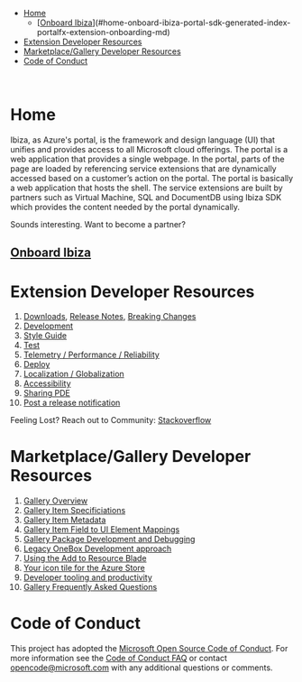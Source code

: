 * [Home](#home)
    * [[Onboard Ibiza](/portal-sdk/generated/index-portalfx-extension-onboarding.md)](#home-onboard-ibiza-portal-sdk-generated-index-portalfx-extension-onboarding-md)
* [Extension Developer Resources](#extension-developer-resources)
* [Marketplace/Gallery Developer Resources](#marketplace-gallery-developer-resources)
* [Code of Conduct](#code-of-conduct)


﻿
<a name="home"></a>
# Home

Ibiza, as Azure's portal, is the framework and design language (UI) that unifies and provides access to all Microsoft cloud offerings. 
The portal is a web application that provides a single webpage. In the portal, parts of the page are loaded by referencing service extensions that are dynamically accessed based on a customer’s action on the portal.
The portal is basically a web application that hosts the shell.  The service extensions are built by partners such as Virtual Machine, SQL and DocumentDB using Ibiza SDK which provides the content needed by the portal dynamically. 

Sounds interesting. Want to become a partner?  

<a name="home-onboard-ibiza-portal-sdk-generated-index-portalfx-extension-onboarding-md"></a>
## <a href="/portal-sdk/generated/index-portalfx-extension-onboarding.md">Onboard Ibiza</a>

<a name="extension-developer-resources"></a>
# Extension Developer Resources

1. [Downloads](/portal-sdk/generated/downloads.md), [Release Notes](/portal-sdk/generated/release-notes.md), [Breaking Changes](/portal-sdk/generated/breaking-changes.md)
1. [Development](/portal-sdk/generated/index-portalfx-extension-development.md)
1. [Style Guide](/portal-sdk/generated/index-portalfx-extension-style-guide.md)
1. [Test](/portal-sdk/generated/index-portalfx-extension-test.md)
1. [Telemetry / Performance / Reliability](/portal-sdk/generated/index-portalfx-extension-monitor.md) 
1. [Deploy](/portal-sdk/generated/index-portalfx-extension-deployment.md)
1. [Localization / Globalization](/portal-sdk/generated/index-portalfx-extension-localization-globalization.md)
1. [Accessibility](/portal-sdk/generated/index-portalfx-extension-accessibility.md)
1. [Sharing PDE](/portal-sdk/generated/index-portalfx-extension-sharing-pde.md)
1. [Post a release notification](/portal-sdk/generated/portalfx-extension-posting-whats-new-notification.md)

Feeling Lost? Reach out to Community: [Stackoverflow](/portal-sdk/generated/index-portalfx-extension-QnA.md)

<a name="marketplace-gallery-developer-resources"></a>
# Marketplace/Gallery Developer Resources

1. [Gallery Overview](/gallery-sdk/generated/index-gallery.md#gallery-overview)
1. [Gallery Item Specificiations](/gallery-sdk/generated/index-gallery.md#gallery-item-specificiations)
1. [Gallery Item Metadata](/gallery-sdk/generated/index-gallery.md#gallery-item-metadata)
1. [Gallery Item Field to UI Element Mappings](/gallery-sdk/generated/index-gallery.md#gallery-item-field-to-ui-element-mappings)
1. [Gallery Package Development and Debugging](/gallery-sdk/generated/index-gallery.md#gallery-package-development-and-debugging)
1. [Legacy OneBox Development approach](/gallery-sdk/generated/index-gallery.md#legacy-onebox-development-approach)
1. [Using the Add to Resource Blade](/gallery-sdk/generated/index-gallery.md#using-the-add-to-resource-blade)
1. [Your icon tile for the Azure Store](/gallery-sdk/generated/index-gallery.md#your-icon-tile-for-the-azure-store)
1. [Developer tooling and productivity](/gallery-sdk/generated/index-gallery.md#developer-tooling-and-productivity)
1. [Gallery Frequently Asked Questions](/gallery-sdk/generated/index-gallery.md#gallery-frequently-asked-questions)


<a name="code-of-conduct"></a>
# Code of Conduct

This project has adopted the [Microsoft Open Source Code of Conduct](https://opensource.microsoft.com/codeofconduct/). For more information see the [Code of Conduct FAQ](https://opensource.microsoft.com/codeofconduct/faq/) or contact [opencode@microsoft.com](mailto:opencode@microsoft.com) with any additional questions or comments.

